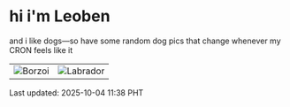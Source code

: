 # hi i'm Leoben

and i like dogs—so have some random dog pics that change whenever my CRON feels like it

|  |  |
|--------|----------|
| ![Borzoi](https://random-dog-vercel.vercel.app/api/random-borzoi?v=1759549094) | ![Labrador](https://random-dog-vercel.vercel.app/api/random-labrador?v=1759549094) |

Last updated: 2025-10-04 11:38 PHT
